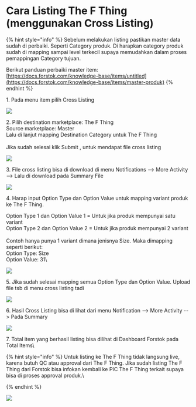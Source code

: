 # Cara Listing The F Thing (menggunakan Cross Listing)

{% hint style="info" %}
Sebelum melakukan listing pastikan master data sudah di perbaiki. Seperti Category produk. Di harapkan category produk sudah di mapping sampai level terkecil supaya memudahkan dalam proses pemappingan Category tujuan.

Berikut panduan perbaiki master item: \
[https://docs.forstok.com/knowledge-base/items/untitled](https://docs.forstok.com/knowledge-base/items/master-produk)
{% endhint %}

1\. Pada menu item pilih Cross Listing

![](https://s3.amazonaws.com/cdn.freshdesk.com/data/helpdesk/attachments/production/48089149653/original/dgu-\_jqTVUMn8e-vmYXirH8OnvQxdgGzWg.png?1614230971)

2\. Pilih destination marketplace: The F Thing\
Source marketplace: Master\
Lalu di lanjut mapping Destination Category untuk The F Thing\
\
Jika sudah selesai klik Submit , untuk mendapat file cross listing

![](https://s3.amazonaws.com/cdn.freshdesk.com/data/helpdesk/attachments/production/48089150234/original/rgkhI3jA6mPx5eCu2EHW9XxvFbnxk9w6cw.png?1614231364)

3\. File cross listing bisa di download di menu Notifications --> More Activity --> Lalu di download pada Summary File

![](https://s3.amazonaws.com/cdn.freshdesk.com/data/helpdesk/attachments/production/48089150721/original/wOCyyYNhav\_1SonFZX9o2iwyHVXOApwvuQ.png?1614231696)

4\. Harap input Option Type dan Option Value untuk mapping variant produk ke The F Thing.

Option Type 1 dan Option Value 1 = Untuk jika produk mempunyai satu variant\
Option Type 2 dan Option Value 2 = Untuk jika produk mempunyai 2 variant \
\
Contoh hanya punya 1 variant dimana jenisnya Size. Maka dimapping seperti berikut:\
Option Type: Size\
Option Value: 31\


![](https://s3.amazonaws.com/cdn.freshdesk.com/data/helpdesk/attachments/production/48089151302/original/b9SPFlbbodydHsDmAMN7hvUvqOyBLRa6Yw.png?1614232202)

5\. Jika sudah selesai mapping semua Option Type dan Option Value. Upload file tsb di menu cross listing tadi

![](https://s3.amazonaws.com/cdn.freshdesk.com/data/helpdesk/attachments/production/48089152048/original/J91ILbI2sn2BBQKs7emzRDAOtdPTIQSUug.png?1614232638)

6\. Hasil Cross Listing bisa di lihat dari menu Notification --> More Activity --> Pada Summary

![](https://s3.amazonaws.com/cdn.freshdesk.com/data/helpdesk/attachments/production/48089177405/original/0Z9k-kIPvU-x6LFt3kGVX\_\_5Jms8RuSVtw.png?1614242307)

7\. Total item yang berhasil listing bisa dilihat di Dashboard Forstok pada Total Items\\

{% hint style="info" %}
Untuk listing ke The F Thing tidak langsung live, karena butuh QC atau approval dari The F Thing. Jika sudah listing The F Thing dari Forstok bisa infokan kembali ke PIC The F Thing terkait supaya bisa di proses approval produk.\

{% endhint %}

![](https://s3.amazonaws.com/cdn.freshdesk.com/data/helpdesk/attachments/production/48089177758/original/c8vmWnJnuqxb9vubCmQ8fhoZGx02u3vizQ.png?1614242390)
